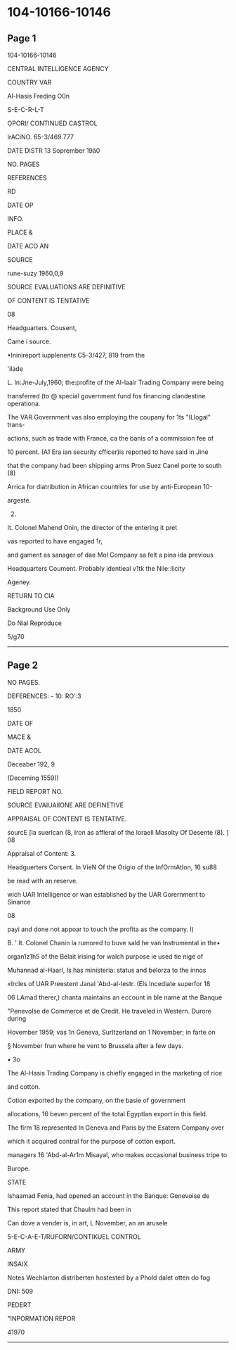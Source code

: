 # 104-10166-10146

## Page 1

104-10166-10146

CENTRAL INTELLIGENCE AGENCY

COUNTRY VAR

Al-Hasis Freding O0n

S-E-C-R-L-T

OPORI/ CONTINUED CASTROL

IrACiNO. 65-3/469.777

DATE DISTR 13 Soprember 19ã0

NO. PAGES

REFERENCES

RD

DATE OP

INFO.

PLACE &

DATE ACO AN

SOURCE

rune-suzy 1960,0,9

SOURCE EVALUATIONS ARE DEFINITIVE

OF CONTENT IS TENTATIVE

08

Headguarters. Cousent,

Came i source.

•Ininireport iupplenents C5-3/427, 819 from the

'ilade

L. In:Jne-July,1960; the:profite of the Al-laair Trading Company were being

transferred (to @ special government fund fos financing clandestine operationa.

The VAR Government vas also employing the coupany for 1ts "ILlogal" trans-

actions, such as trade with France, ca the banis of a commission fee of

10 percent. (A1 Era ian security cfficer)is reported to have said in Jine

that the company had been shipping arms Pron Suez Canel porte to south (8)

Arrica for diatribution in African countries for use by anti-European 10-

argeste.

2.

It. Colonel Mahend Onin, the director of the entering it pret

vas reported to have engaged 1r,

and gament as sanager of dae Mol Company sa felt a pina ida previous

Headquarters Coument. Probably identieal v1tk the Nile::licity

Ageney.

RETURN TO CIA

Background Use Only

Do Nial Reproduce

5/g70

---

## Page 2

NO PAGES.

DEFERENCES: - 10: RO':3

1850

DATE OF

MACE &

DATE ACOL

Deceaber 192, 9

(Deceming 1559))

FIELD REPORT NO.

SOURCE EVAIUAIIONE ARE DEFINETIVE

APPRAISAL OF CONTENT IS TENTATIVE.

sourcE [la suerIcan (8, Iron as affleral of the loraell Masolty Of Desente (8). ] 08

Appraisal of Content: 3.

Headguerters Corsent. In VieN Of the Origio of the InfOrmAtIon, 16 su88

be read with an reserve.

wich UAR Intelligence or wan established by the UAR Gorernment to Sinance

08

payi and done not appoar to touch the profita as the company. l)

B. ' It. Colonel Chanin la rumored to buve sald he van Instrumental in the•

organ1z1h5 of the Belait irising for walch purpose ie used tie nige of

Muhannad al-Haarl, Is has ministeria: status and belorza to the innos

«Ircles of UAR Preestent Janal 'Abd-al-lestr. (Els Incediate superfor 18

06 LAmad therer,) chanta maintains an eccount in ble name at the Banque

"Penevolse de Commerce et de Credit. He traveled in Western. Durore during

Hovember 1959; vas 1n Geneva, Surltzerland on 1 November; in farte on

§ November frun where he vent to Brussela after a few days.

• 3o

The Al-Hasis Trading Company is chiefly engaged in the marketing of rice

and cotton.

Cotion exported by the company, on the basie of government

allocations, 16 beven percent of the total Egyptlan export in this field.

The firm 18 represented In Geneva and Paris by the Esatern Company over

which it acquired contral for the purpose of cotton export.

managers 16 'Abd-al-Ar1m Misayal, who makes occasional business tripe to

Burope.

STATE

Ishaamad Fenia, had opened an account in the Banque: Genevoise de

This report stated that Chaulm had been in

Can dove a vender is, in art, L November, an an arusele

5-E-C-A-E-T/RUFORN/CONTIKUEL CONTROL

ARMY

INSAIX

Notes Wechlarton distriberten hostested by a Phold dalet otten do fog

DNI: 509

PEDERT

"INPORMATION REPOR

41970

---

